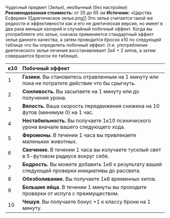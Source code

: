 Чудесный предмет (Зелье), необычный (без настройки)
**Рекомендованная стоимость:** от 35 до 65 зм
**Источник:** «Царства Есферии»
![[диетическое зелье.png]]
Это зелье считается такой же редкости и эффективности как и его не диетическая версия, но имеет в два раза меньше калорий и случайный побочный эффект. Когда вы употребляете это зелье, сначала применяется стандартный эффект зелье данного качества, а затем проводится бросок к10 по следующей таблице что бы определить побочный эффект. (т.е. употребление диетического зелья лечения восстанавливает 2к4 + 2 хитов, а затем совершается бросок по таблице).

| к10 | Побочный эффект |
|:----|:--|
| 1   | **Газики.** Вы становитесь отравленным на 1 минуту или пока не потратите действие что бы срыгнуть.  |
| 2   | **Сонливость.** Вы засыпаете на 1 минуту или до получения урона. |
| 3   | **Вялость.** Ваша скорость передвижения снижена на 10 футов (минимум 0) на 1 час. |
| 4   | **Нестабильность.** Вы получаете 1к10 психического урона вначале вашего следующего хода. |
| 5   | **Феромоны.** В течении 1 часа вы привлекаете маленьких животных.  |
| 6   | **Свечение.** В течении 1 часа вы излучаете тусклый свет в 5-футовом радиусе вокруг себя.|
| 7   | **Бодрость.** Вы можете добавить 1к6 к результату вашей следующей проверки инициативы до рассвета. |
| 8   | **Обезболивание.** Вы получаете 1к8 временных хитов. |
| 9   | **Большие яйца.** В течении 1 минуты вы проходите проверки от испуга с преимуществом. |
| 10  | **Чешуя.** Вы получаете бонус +1 к классу брони на 1 минуту. |


